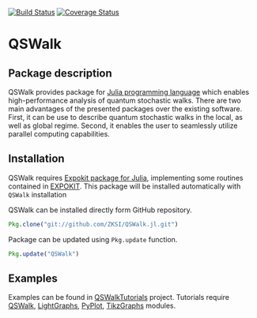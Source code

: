 [![Build Status](https://travis-ci.org/ZKSI/QSWalk.jl.svg?branch=master)](https://travis-ci.org/ZKSI/QSWalk.jl)
[![Coverage Status](https://coveralls.io/repos/github/ZKSI/QSWalk.jl/badge.svg?branch=master)](https://coveralls.io/github/ZKSI/QSWalk.jl?branch=master)

# QSWalk

## Package description

QSWalk provides package for [Julia programming language](https://julialang.org/) which enables high-performance analysis of quantum stochastic walks. There are two main advantages of the presented packages over the existing software. First, it can be use to describe quantum stochastic walks in the local, as well as global regime. Second, it enables the user to seamlessly utilize parallel computing capabilities.

## Installation

QSWalk requires [Expokit package for Julia](https://github.com/acroy/Expokit.jl), implementing some routines contained in [EXPOKIT](http://www.maths.uq.edu.au/expokit). This package will be installed automatically with `QSWalk` installation

QSWalk can be installed directly form GitHub repository.

```julia
Pkg.clone("git://github.com/ZKSI/QSWalk.jl.git")
```

Package can be updated using ```Pkg.update``` function.

```julia
Pkg.update("QSWalk")
```
## Examples

Examples can be found in [QSWalkTutorials](https://github.com/ZKSI/QSWalkTutorials) project. Tutorials require [QSWalk](https://github.com/ZKSI/QSWalk.jl), [LightGraphs](https://github.com/JuliaGraphs/LightGraphs.jl), [PyPlot](https://github.com/JuliaPy/PyPlot.jl), [TikzGraphs](https://github.com/sisl/TikzGraphs.jl) modules.
